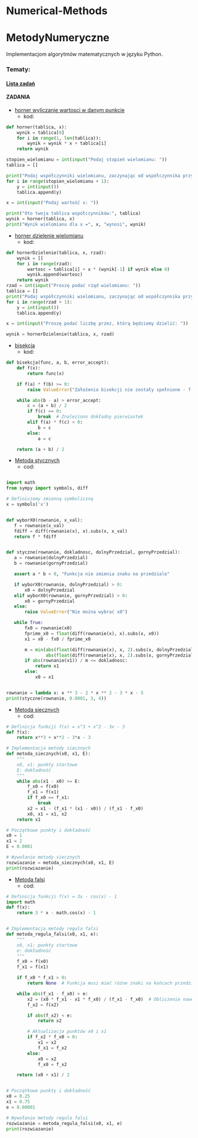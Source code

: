 # Numerical-Methods

# MetodyNumeryczne

Implementacjom algorytmów matematycznych w języku Python.

### Tematy:

#### [Lista zadań](https://github.com/kacperhalaj/Numerical-Methods/blob/main/ZADANIA.md)

#### ZADANIA
- [horner wyliczanie wartosci w danym punkcie](https://github.com/Prawy126/MetodyNumeryczne/tree/main/horner)
    - kod:

```python
def horner(tablica, x):
    wynik = tablica[0]
    for i in range(1, len(tablica)):
        wynik = wynik * x + tablica[i]
    return wynik

stopien_wielomianu = int(input("Podaj stopień wielomianu: "))
tablica = []

print("Podaj współczynniki wielomianu, zaczynając od współczynnika przy najwyższej potędze:")
for i in range(stopien_wielomianu + 1):
    y = int(input())
    tablica.append(y)

x = int(input("Podaj wartość x: "))

print("Oto twoja tablica współczynników:", tablica)
wynik = horner(tablica, x)
print("Wynik wielomianu dla x =", x, "wynosi", wynik)
```
- [horner dzielenie wielomianu](https://github.com/Prawy126/MetodyNumeryczne/tree/main/horner2)
  - kod:

```python
def hornerDzielenie(tablica, x, rzad):
    wynik = []
    for i in range(rzad):
        wartosc = tablica[i] + x * (wynik[-1] if wynik else 0)
        wynik.append(wartosc)
    return wynik
rzad = int(input("Proszę podać rząd wielomianu: "))
tablica = []
print("Podaj współczynniki wielomianu, zaczynając od współczynnika przy najwyższej potędze:")
for i in range(rzad + 1):
    y = int(input())
    tablica.append(y)

x = int(input("Proszę podać liczbę przez, którą będziemy dzielić: "))

wynik = hornerDzielenie(tablica, x, rzad)
```

 - [bisekcja](https://github.com/Prawy126/MetodyNumeryczne/tree/main/bisekcja)
    - kod:

```python
def bisekcja(func, a, b, error_accept):
    def f(x):
        return func(x)

    if f(a) * f(b) >= 0:
        raise ValueError("Założenia bisekcji nie zostały spełnione - f(a) i f(b) muszą mieć różne znaki.")

    while abs(b - a) > error_accept:
        c = (a + b) / 2
        if f(c) == 0:
            break  # Znaleziono dokładny pierwiastek
        elif f(a) * f(c) < 0:
            b = c
        else:
            a = c

    return (a + b) / 2

```

 - [Metoda stycznych](https://github.com/Prawy126/MetodyNumeryczne/tree/main/metoda_stycznych)
    - cod:
 
 ```python

import math
from sympy import symbols, diff

# Definiujemy zmienną symboliczną
x = symbols('x')


def wyborX0(rownanie, x_val):
    f = rownanie(x_val)
    fdiff = diff(rownanie(x), x).subs(x, x_val)
    return f * fdiff


def styczne(rownanie, dokladnosc, dolnyPrzedzial, gornyPrzedzial):
    a = rownanie(dolnyPrzedzial)
    b = rownanie(gornyPrzedzial)

    assert a * b < 0, "Funkcja nie zmienia znaku na przedziale"

    if wyborX0(rownanie, dolnyPrzedzial) > 0:
        x0 = dolnyPrzedzial
    elif wyborX0(rownanie, gornyPrzedzial) > 0:
        x0 = gornyPrzedzial
    else:
        raise ValueError("Nie można wybrać x0")

    while True:
        fx0 = rownanie(x0)
        fprime_x0 = float(diff(rownanie(x), x).subs(x, x0))
        x1 = x0 - fx0 / fprime_x0

        m = min(abs(float(diff(rownanie(x), x, 2).subs(x, dolnyPrzedzial))),
                abs(float(diff(rownanie(x), x, 2).subs(x, gornyPrzedzial))))
        if abs(rownanie(x1)) / m <= dokladnosc:
            return x1
        else:
            x0 = x1


rownanie = lambda x: x ** 3 - 2 * x ** 2 - 3 * x - 5
print(styczne(rownanie, 0.0001, 3, 4))


```
- [Metoda siecznych](https://github.com/Prawy126/MetodyNumeryczne/tree/main/metoda_siecznych)
   - cod:

```python
# Definicja funkcji f(x) = x^3 + x^2 - 3x - 3
def f(x):
    return x**3 + x**2 - 3*x - 3

# Implementacja metody siecznych
def metoda_siecznych(x0, x1, E):
    """
    x0, x1: punkty startowe
    E: dokładność
    """
    while abs(x1 - x0) >= E:
        f_x0 = f(x0)
        f_x1 = f(x1)
        if f_x0 == f_x1:
            break
        x2 = x1 - (f_x1 * (x1 - x0)) / (f_x1 - f_x0)
        x0, x1 = x1, x2
    return x1

# Początkowe punkty i dokładność
x0 = 1
x1 = 2
E = 0.0001

# Wywołanie metody siecznych
rozwiazanie = metoda_siecznych(x0, x1, E)
print(rozwiazanie)

```
- [Metoda falsi](https://github.com/Prawy126/MetodyNumeryczne/tree/main/metoda_stycznych)
  - cod:

```python
# Definicja funkcji f(x) = 3x - cos(x) - 1
import math
def f(x):
    return 3 * x - math.cos(x) - 1


# Implementacja metody regula falsi
def metoda_regula_falsi(x0, x1, e):
    """
    x0, x1: punkty startowe
    e: dokładność
    """
    f_x0 = f(x0)
    f_x1 = f(x1)

    if f_x0 * f_x1 > 0:
        return None  # Funkcja musi mieć różne znaki na końcach przedziału

    while abs(f_x1 - f_x0) > e:
        x2 = (x0 * f_x1 - x1 * f_x0) / (f_x1 - f_x0)  # Obliczenie nowego przybliżenia
        f_x2 = f(x2)

        if abs(f_x2) < e:
            return x2

        # Aktualizacja punktów x0 i x1
        if f_x2 * f_x0 < 0:
            x1 = x2
            f_x1 = f_x2
        else:
            x0 = x2
            f_x0 = f_x2

    return (x0 + x1) / 2


# Początkowe punkty i dokładność
x0 = 0.25
x1 = 0.75
e = 0.00001

# Wywołanie metody regula falsi
rozwiazanie = metoda_regula_falsi(x0, x1, e)
print(rozwiazanie)

```

